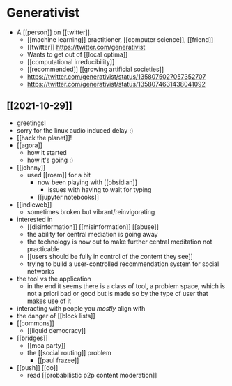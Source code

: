 # Generativist

- A [[person]] on [[twitter]].
	- [[machine learning]] practitioner, [[computer science]], [[friend]]
	- [[twitter]] https://twitter.com/generativist 
	- Wants to get out of [[local optima]]
	- [[computational irreducibility]] 
	- [[recommended]] [[growing artificial societies]]
	- https://twitter.com/generativist/status/1358075027057352707
	- https://twitter.com/generativist/status/1358074631438041092

## [[2021-10-29]]
- greetings!
- sorry for the linux audio induced delay :)
- [[hack the planet]]!
- [[agora]]
  - how it started
  - how it's going :)
- [[johnny]]
  - used [[roam]] for a bit
	- now been playing with [[obsidian]]
		- issues with having to wait for typing
	- [[jupyter notebooks]]
- [[indieweb]]
	- sometimes broken but vibrant/reinvigorating
- interested in 
	- [[disinformation]] [[misinformation]] [[abuse]]
	- the ability for central mediation is going away
	- the technology is now out to make further central meditation not practicable
	- [[users should be fully in control of the content they see]]
	- trying to build a user-controlled recommendation system for social networks
- the tool vs the application
  - in the end it seems there is a class of tool, a problem space, which is not a priori bad or good but is made so by the type of user that makes use of it
- interacting with people you *mostly* align with
- the danger of [[block lists]]
- [[commons]]
	- [[liquid democracy]]
- [[bridges]]
  - [[moa party]]
  - the [[social routing]] problem
    - [[paul frazee]]
- [[push]] [[do]] 
	- read [[probabilistic p2p content moderation]]